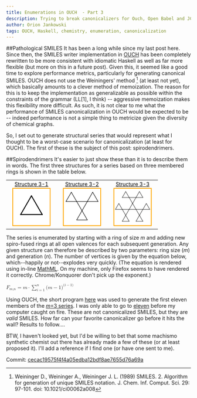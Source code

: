 ```yaml
---
title: Enumerations in OUCH  - Part 3
description: Trying to break canonicalizers for Ouch, Open Babel and JChem
author: Orion Jankowski
tags: OUCH, Haskell, chemistry, enumeration, canonicalization
---
```


<STYLE type="text/css">
   img {border: 2px solid orange; display: inline; margin: 2px 10px 2px 10px}
   p.caption {font-size: 14px; align: left; text-align: left; color: black;}
   table.example {font-size: 14px; display: block; text-align: center; color: black;}
 </STYLE>


##Pathological SMILES
It has been a long while since my last post here.  Since then, the SMILES writer implementation in [OUCH](/posts/2010-08-02-ouch.html) has been completely rewritten to be more consistent with idiomatic Haskell as well as far more flexible (but more on this in a future post).  Given this, it seemed like a good time to explore performance metrics, particularly for generating canonical SMILES.  OUCH does not use the Weiningers' method [^1] (at least not yet), which basically amounts to a clever method of memoization.  The reason for this is to keep the implementation as generalizable as possible within the constraints of the grammar (LL[1], I think) -- aggressive memoization makes this flexibility more difficult.  As such, it is not clear to me what the performance of SMILES canonicalization in OUCH would be expected to be -- indeed performance is not a simple thing to metricize given the diversity of chemical graphs.

So, I set out to generate structural series that would represent what I thought to be a worst-case scenario for canonicalization (at least for OUCH).  The first of these is the subject of this post: spirodendrimers.

##Spirodendrimers
It's easier to just show these than it is to describe them in words.  The first three structures for a series based on three membered rings is shown in the table below.  


<table  class="example">
  <tbody>
    <tr>
      <td>
        <u>Structure 3-1</u><br>
        <img src="/images/spiro3_1.png" />
      </td>
      <td>
        <u>Structure 3-2</u><br>
        <img src="/images/spiro3_2.png" />
      </td>
      <td>
        <u>Structure 3-3</u><br>
        <img src="/images/spiro3_3.png" />
      </td>
  </tbody>
<table>


The series is enumerated by starting with a ring of size *m* and adding new spiro-fused rings at all open valences for each subsequent generation.  Any given structure can therefore be described by two parameters: ring size (*m*) and generation (*n*).   The number of vertices is given by the equation below, which--happily or not--explodes very quickly.  (The equation is rendered using in-line [MathML](http://en.wikipedia.org/wiki/MathML).  On my machine, only Firefox seems to have rendered it correctly.  Chrome/Konquorer don't pick up the exponent.)


<math xmlns="http://www.w3.org/1998/Math/MathML">
 <semantics>
  <mrow>
   <mrow>
    <msub>
     <mi>F</mi>
     <mrow>
      <mi>m</mi>
      <mi>,</mi>
      <mi>n</mi>
     </mrow>
    </msub>
    <mo stretchy="false">=</mo>
    <mrow>
     <mi>m</mi>
     <mo stretchy="false">⋅</mo>
     <mrow>
      <munderover>
       <mo stretchy="false">∑</mo>
       <mrow>
        <mrow>
         <mi>i</mi>
         <mo stretchy="false">=</mo>
         <mn>1</mn>
        </mrow>
       </mrow>
       <mrow>
        <mi>n</mi>
       </mrow>
      </munderover>
      <msup>
       <mrow>
        <mo stretchy="false">(</mo>
        <mrow>
         <mrow>
          <mi>m</mi>
          <mo stretchy="false">−</mo>
          <mn>1</mn>
         </mrow>
        </mrow>
        <mo stretchy="false">)</mo>
       </mrow>
       <mrow>
        <mo stretchy="false">(</mo>
        <mrow>
         <mrow>
          <mi>i</mi>
          <mo stretchy="false">−</mo>
          <mn>1</mn>
         </mrow>
        </mrow>
        <mo stretchy="false">)</mo>
       </mrow>
      </msup>
     </mrow>
    </mrow>
   </mrow>
  </mrow>
 </semantics>
</math>


Using OUCH, the short program [here](/resources/spiro.hs) was used to generate the first eleven members of the [*m*=3 series](/resources/spiro.txt).  I was only able to go to [eleven](http://www.youtube.com/watch?v=EbVKWCpNFhY) before my computer caught on fire.  These are not canonicalized SMILES, but they are *valid* SMILES.  How far can your favorite canonicalizer go before it hits the wall?  Results to follow....

BTW, I haven't looked yet, but I'd be willing to bet that some machismo synthetic chemist out there has already made a few of these (or at least proposed it).  I'll add a reference if I find one (or have one sent to me).

Commit: [cecac19575f4f4a05edba12bdf8ae7655d76a69a](http://www.youtube.com/watch?v=EbVKWCpNFhY)



[^1]: Weininger D., Weininger A., Weininger J. L. (1989) SMILES. 2. Algorithm for generation of unique SMILES notation.  J. Chem. Inf. Comput. Sci. 29: 97-101. doi: 10.1021/ci00062a008
